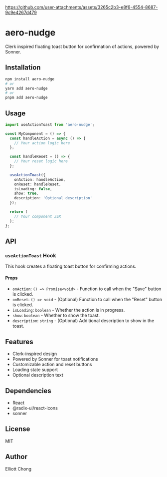 


https://github.com/user-attachments/assets/3265c2b3-e8f6-4554-8687-9c9e4267d479


# aero-nudge

Clerk inspired floating toast button for confirmation of actions, powered by Sonner.

## Installation

```bash
npm install aero-nudge
# or
yarn add aero-nudge
# or
pnpm add aero-nudge
```

## Usage

```typescript
import useActionToast from 'aero-nudge';

const MyComponent = () => {
  const handleAction = async () => {
    // Your action logic here
  };

  const handleReset = () => {
    // Your reset logic here
  };

  useActionToast({
    onAction: handleAction,
    onReset: handleReset,
    isLoading: false,
    show: true,
    description: 'Optional description'
  });

  return (
    // Your component JSX
  );
};
```

## API

### `useActionToast` Hook

This hook creates a floating toast button for confirming actions.

#### Props

- `onAction`: `() => Promise<void>` - Function to call when the "Save" button is clicked.
- `onReset`: `() => void` - (Optional) Function to call when the "Reset" button is clicked.
- `isLoading`: `boolean` - Whether the action is in progress.
- `show`: `boolean` - Whether to show the toast.
- `description`: `string` - (Optional) Additional description to show in the toast.

## Features

- Clerk-inspired design
- Powered by Sonner for toast notifications
- Customizable action and reset buttons
- Loading state support
- Optional description text

## Dependencies

- React
- @radix-ui/react-icons
- sonner

## License

MIT

## Author

Elliott Chong

